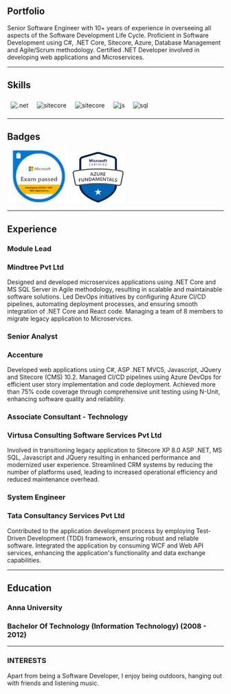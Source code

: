 ## Portfolio

Senior Software Engineer with 10+ years of experience in overseeing all aspects of the Software
Development Life Cycle. Proficient in Software Development using C#, .NET Core, Sitecore, Azure, Database Management and Agile/Scrum methodology. Certified .NET Developer involved in developing web applications and Microservices.

---

## Skills

<p align='left'>
  <img src="https://upload.wikimedia.org/wikipedia/commons/e/ee/.NET_Core_Logo.svg" alt=".net" width="40" height="40" style="margin: 8px;"/>
  <img src="https://encrypted-tbn0.gstatic.com/images?q=tbn:ANd9GcSZC8_zjVB6TiN9RS_r-rFtzmyiJdmry3Q5lmjbs_0R&s" alt="sitecore" width="90" height="39" style="margin: 8px;"/>
<img src="https://upload.wikimedia.org/wikipedia/commons/thumb/f/fa/Microsoft_Azure.svg/225px-Microsoft_Azure.svg.png" alt="sitecore" width="50" height="35" style="margin: 8px;"/>
  <img src='https://upload.wikimedia.org/wikipedia/commons/6/6a/JavaScript-logo.png' height='35' width='auto' alt="js" style="margin: 8px;"/>
  <img src="https://upload.wikimedia.org/wikipedia/commons/8/87/Sql_data_base_with_logo.png" alt="sql" width="auto" height="35" style="margin: 5px 7px;"/>   
</p>

---

## Badges

<p align='left'>  
  <img src="/Microsoft-70-486.png" alt="microsoft certification" width="145" height="125" />   
  <img src="/azure-fundamentals.png" alt="azure fundamental certification" width="125" height="120" />
</p>

---

## Experience

### **Module Lead**
### Mindtree Pvt Ltd

Designed and developed microservices applications using .NET Core and MS SQL Server in Agile methodology, resulting in
scalable and maintainable software solutions. 
Led DevOps initiatives by configuring Azure CI/CD pipelines, automating deployment processes, and ensuring smooth integration of .NET Core and React code. 
Managing a team of 8 members to migrate legacy application to Microservices.

### **Senior Analyst**
### Accenture

Developed web applications using C#, ASP .NET MVC5, Javascript, JQuery and Sitecore (CMS) 10.2.
Managed CI/CD pipelines using Azure DevOps for efficient user story implementation and code deployment.
Achieved more than 75% code coverage through comprehensive unit testing using N-Unit, enhancing software quality and
reliability.

### **Associate Consultant - Technology**
### Virtusa Consulting Software Services Pvt Ltd

Involved in transitioning legacy application to Sitecore XP 8.0 ASP .NET, MS SQL, Javascript and JQuery resulting in enhanced
performance and modernized user experience.
Streamlined CRM systems by reducing the number of platforms used, leading to increased operational efficiency and reduced
maintenance overhead.

### **System Engineer**
### Tata Consultancy Services Pvt Ltd 
Contributed to the application development process by employing Test-Driven Development (TDD) framework, ensuring robust and
reliable software.
Integrated the application by consuming WCF and Web API services, enhancing the application's functionality and data
exchange capabilities.

---

## Education

### **Anna University**
### Bachelor Of Technology (Information Technology) (2008 - 2012)

---

### INTERESTS
Apart from being a Software Developer, I enjoy being outdoors, hanging out with friends and listening music.
